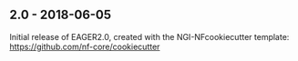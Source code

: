 
## 2.0 - 2018-06-05
Initial release of EAGER2.0, created with the NGI-NFcookiecutter template: https://github.com/nf-core/cookiecutter
